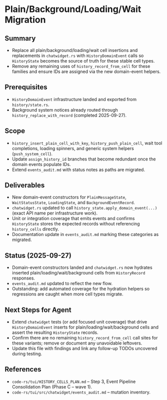 # Plain/Background/Loading/Wait Migration

## Summary
- Replace all plain/background/loading/wait cell insertions and replacements in
  `chatwidget.rs` with `HistoryDomainEvent` calls so `HistoryState` becomes the
  source of truth for these stable cell types.
- Remove any remaining uses of `history_record_from_cell` for these families
  and ensure IDs are assigned via the new domain-event helpers.

## Prerequisites
- `HistoryDomainEvent` infrastructure landed and exported from
  `history/state.rs`.
- Background system notices already routed through
  `history_replace_with_record` (completed 2025-09-27).

## Scope
- `history_insert_plain_cell_with_key`, `history_push_plain_cell`, wait tool
  completions, loading spinners, and generic system helpers (`push_system_cell`).
- Update `assign_history_id` branches that become redundant once the domain
  events populate IDs.
- Extend `events_audit.md` with status notes as paths are migrated.

## Deliverables
- New domain-event constructors for `PlainMessageState`, `WaitStatusState`,
  `LoadingState`, and `BackgroundEventRecord`.
- `chatwidget.rs` updated to call `history_state.apply_domain_event(...)`
  (exact API name per infrastructure work).
- Unit or integration coverage that emits events and confirms `HistoryState`
  stores the expected records without referencing `history_cells` directly.
- Documentation update in `events_audit.md` marking these categories as
  migrated.

## Status (2025-09-27)
- Domain-event constructors landed and `chatwidget.rs` now hydrates inserted
  plain/loading/wait/background cells from `HistoryRecord` responses.
- `events_audit.md` updated to reflect the new flow.
- Outstanding: add automated coverage for the hydration helpers so regressions
  are caught when more cell types migrate.

## Next Steps for Agent
- Extend `chatwidget` tests (or add focused unit coverage) that drive
  `HistoryDomainEvent` inserts for plain/loading/wait/background cells and
  assert the resulting `HistoryState` records.
- Confirm there are no remaining `history_record_from_cell` call sites for
  these variants; remove or document any unavoidable leftovers.
- Update this file with findings and link any follow-up TODOs uncovered during
  testing.

## References
- `code-rs/tui/HISTORY_CELLS_PLAN.md` – Step 3, Event Pipeline Consolidation
  Plan (Phase C – wave 1).
- `code-rs/tui/src/chatwidget/events_audit.md` – mutation inventory.

